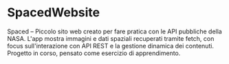 # SpacedWebsite
Spaced – Piccolo sito web creato per fare pratica con le API pubbliche della NASA. L'app mostra immagini e dati spaziali recuperati tramite fetch, con focus sull'interazione con API REST e la gestione dinamica dei contenuti. Progetto in corso, pensato come esercizio di apprendimento.

